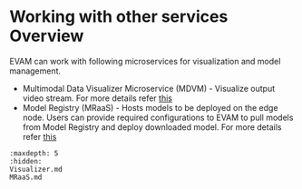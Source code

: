 # Working with other services Overview

EVAM can work with following microservices for visualization and model management.

- Multimodal Data Visualizer Microservice (MDVM) - Visualize output video stream. For more details refer [this](./Visualizer.md)
- Model Registry (MRaaS) - Hosts models to be deployed on the edge node. Users can provide required configurations to EVAM to pull models from Model Registry and deploy downloaded model. For more details refer [this](./MRaaS.md)


```{toctree}
:maxdepth: 5
:hidden:
Visualizer.md
MRaaS.md
```